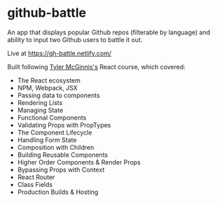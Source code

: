 # github-battle

An app that displays popular Github repos (filterable by language) and ability to input two Github users to battle it out.


Live at https://gh-battle.netlify.com/

Built following [Tyler McGinnis's](https://tylermcginnis.com/) React course, which covered:
- The React ecosystem
- NPM, Webpack, JSX
- Passing data to components
- Rendering Lists
- Managing State
- Functional Components
- Validating Props with PropTypes
- The Component Lifecycle
- Handling Form State
- Composition with Children
- Building Reusable Components
- Higher Order Components & Render Props
- Bypassing Props with Context
- React Router
- Class Fields
- Production Builds & Hosting
